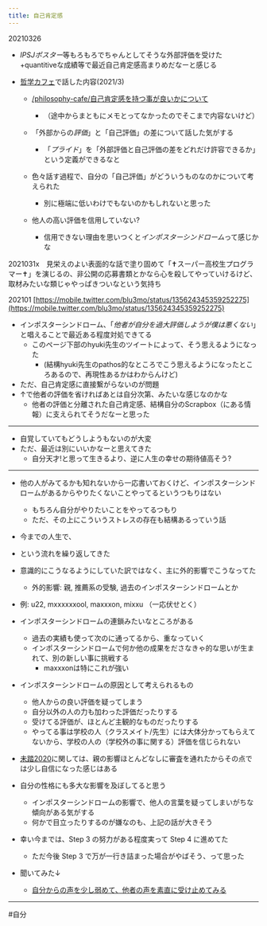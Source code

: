 ```yaml
---
title: 自己肯定感
---
```


20210326

* *IPSJポスター*等もろもろでちゃんとしてそうな外部評価を受けた+quantitiveな成績等で最近自己肯定感高まりめだなーと感じる

* [哲学カフェ](%E5%93%B2%E5%AD%A6%E3%82%AB%E3%83%95%E3%82%A7.md)で話した内容(2021/3)
  
  * [/philosophy-cafe/自己肯定感を持つ事が良いかについて](https://scrapbox.io/philosophy-cafe/自己肯定感を持つ事が良いかについて)
    
    * （途中からまともにメモとってなかったのでそこまで内容ないけど）
  * 「外部からの*評価*」と「自己評価」の差について話した気がする
    
    * 「*プライド*」を「外部評価と自己評価の差をどれだけ許容できるか」という定義ができるなと
  * 色々話す過程で、自分の「自己評価」がどういうものなのかについて考えられた
    
    * 別に極端に低いわけでもないのかもしれないと思った
  * 他人の高い評価を信用していない?
    
    * 信用できない理由を思いつくと*インポスターシンドローム*って感じかな

2021031x　見栄えのよい表面的な話で塗り固めて「✝スーパー高校生プログラマー✝」を演じるの、非公開の応募書類とかなら心を殺してやっていけるけど、取材みたいな類じゃやっぱきついなという気持ち

202101
[https://mobile.twitter.com/blu3mo/status/135624345359252275](https://mobile.twitter.com/blu3mo/status/135624345359252275)

* インポスターシンドローム、「*他者が自分を過大評価しようが僕は悪くない*」と唱えることで最近ある程度対処できてる
  * このページ下部のhyuki先生のツイートによって、そう思えるようになった
    * (結構hyuki先生のpathos的なところでこう思えるようになったところあるので、再現性あるかはわからんけど)
* ただ、自己肯定感に直接繋がらないのが問題
* ↑で他者の評価を省ければあとは自分次第、みたいな感じなのかな
  * 他者の評価と分離された自己肯定感、結構自分のScrapbox（にある情報）に支えられてそうだなーと思った

---

* 自覚していてもどうしようもないのが大変
* ただ、最近は別にいいかなーと思えてきた
  * 自分天才!と思って生きるより、逆に人生の幸せの期待値高そう?

---

* 他の人がみてるかも知れないから一応書いておくけど、インポスターシンドロームがあるからやりたくないことやってるというつもりはない
  
  * もちろん自分がやりたいことをやってるつもり
  * ただ、その上にこういうストレスの存在も結構あるっていう話
* 今までの人生で、

* という流れを繰り返してきた

* 意識的にこうなるようにしていた訳ではなく、主に外的影響でこうなってた
  
  * 外的影響: 親, 推薦系の受験, 過去のインポスターシンドロームとか
* 例: u22, mxxxxxxool, maxxxon, mixxu （一応伏せとく）

* インポスターシンドロームの連鎖みたいなところがある
  
  * 過去の実績も使って次のに通ってるから、重なっていく
  * インポスターシンドロームで何か他の成果をださなきゃ的な思いが生まれて、別の新しい事に挑戦する
    * maxxxonは特にこれが強い
* インポスターシンドロームの原因として考えられるもの
  
  * 他人からの良い評価を疑ってしまう
  * 自分以外の人の力も加わった評価だったりする
  * 受けてる評価が、ほとんど主観的なものだったりする
  * やってる事は学校の人（クラスメイト/先生）には大体分かってもらえてないから、学校の人の（学校外の事に関する）評価を信じられない
* [未踏2020](%E6%9C%AA%E8%B8%8F2020.md)に関しては、親の影響ほとんどなしに審査を通れたからその点では少し自信になった感じはある

* 自分の性格にも多大な影響を及ぼしてると思う
  
  * インポスターシンドロームの影響で、他人の言葉を疑ってしまいがちな傾向がある気がする
  * 何かで目立ったりするのが嫌なのも、上記の話が大きそう
* 幸い今までは、Step 3 の努力がある程度実って Step 4 に進めてた
  
  * ただ今後 Step 3 で万が一行き詰まった場合がやばそう、って思った
* 聞いてみた↓
  
  * [自分からの声を少し弱めて、他者の声を素直に受け止めてみる](%E8%87%AA%E5%88%86%E3%81%8B%E3%82%89%E3%81%AE%E5%A3%B0%E3%82%92%E5%B0%91%E3%81%97%E5%BC%B1%E3%82%81%E3%81%A6%E3%80%81%E4%BB%96%E8%80%85%E3%81%AE%E5%A3%B0%E3%82%92%E7%B4%A0%E7%9B%B4%E3%81%AB%E5%8F%97%E3%81%91%E6%AD%A2%E3%82%81%E3%81%A6%E3%81%BF%E3%82%8B.md)

---

\#自分

